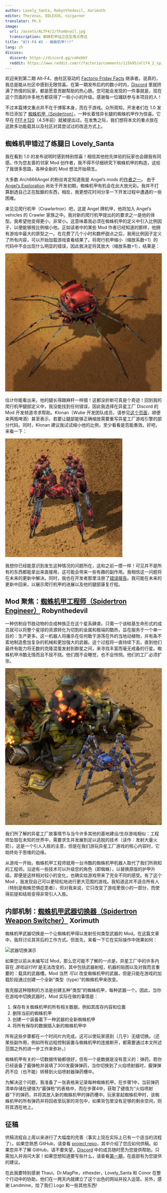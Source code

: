 ```yaml
---
author: Lovely_Santa, Robynthedevil, Xorimuth
editor: Therenas, EDLEXUS, nicgarner
translator: Ph.X
image:
  url: /assets/ALTF4/2/thumbnail.jpg
  transcription: 蜘蛛机甲站立在坠落点旁边
title: "Alt-F4 #2 - 蜘蛛机甲!!!"
lang: zh
discuss:
  discord: https://discord.gg/ceKebbY
  reddit: https://www.reddit.com/r/factorio/comments/ii5k95/altf4_2_spidertron/
---
```


欢迎来到第二期 Alt-F4，由社区驱动的 [Factorio Friday Facts](https://factorio.com/blog/) 继承者。说真的，我总是能从社区中感到无限惊喜。在第一期发布后的的数小时内，[Discord](https://discord.gg/AsXAwyV) 里就挤满了热情的玩家，都是愿意贡献帮助的热心肠。您可能会发现的一件事就是，现在这个页面的许多地方都获得了一些小小的升级。感谢每一位踊跃参与本项目的人！

不过本篇博文重点并不在于博客本身，而在于游戏。众所周知，开发者们在 1.0 发布日添加了 [蜘蛛机甲（Spidertron）](https://wiki.factorio.com/Spidertron)，一种长着怪异长腿的蜘蛛机甲作为惊喜。它早在 [FFF＃120](https://www.factorio.com/blog/post/fff-120)（4.5年前）就被提出过。在发售之际，我们想将本文的重点放在这款多功能载具以及社区对其尝试过的改造方式上。

## 蜘蛛机甲错过了练腿日 <author>Lovely_Santa</author>

我在看到 1.0 的发布说明时感到特别惊喜！相信其他抢先体验的玩家也会跟我有同感。作为您友善的邻家 Mod 创作者，我不得不仔细研究下蜘蛛机甲的构造，这给了我很多思路，各种全新的 Mod 想法开始萌生。

大多数 Arch666Angel 的粉丝肯定知道我是 Angel’s mods 的[作者之一](https://forums.factorio.com/viewtopic.php?p=475786#p475786)。 由于 [Angel’s Exploration](https://mods.factorio.com/mod/angelsexploration) 尚处于开发初期，蜘蛛机甲有机会在此大放光彩。我并不打算剧透自己正在酝酿的东西，相反，我更想花时间分享一下开发过程中遭遇的一些困难。

来见见爬行机甲（Crawlertron）吧，这是 Angel 牌机甲，他将加入 Angel’s vehicles 的 Crawler 家族之中。我对新的爬行机甲提出的的要求之一是他的体型。我希望他变得更小，非常小。这意味着我必须在蜘蛛机甲的定义中引入比例因子，以便能够按比例缩小他。正如读者中的某些 Mod 作者已经知道的那样，他拥有游戏中最大的原型之一。在花费了几个小时和数杯甜点之后，我用比例因子定义了所有内容，可以开始加载游戏查看结果了。将爬行机甲缩小（缩放系数<1）的代码中不会出现什么明显的错误，因此我决定将其放大（缩放系数>1），结果是：

![一个长着细腿的大型爬行机甲。](/assets/ALTF4/2/crawlertron_large.png?raw=true)

估计你能看出来，他的腿长得跟麻秆一样细！这都没折断可真是个奇迹！回到我的爬行机甲腿部定义中，我没能找到任何错误，因此我选择在异星工厂 Discord 的 Mod 开发频道寻求帮助。Klonan（Wube 开发团队成员，请参见[这个页面](https://factorio.com/game/about)，顺便来两瓶啤酒）甚至表示，若要让腿部能够正确缩放需要重写异星工厂游戏引擎的部分代码。同时，Klonan 建议我试试缩小他的比例，至少看看是否能奏效。好吧，来看一下：

![一个长着粗腿的小型爬行机甲。](/assets/ALTF4/2/crawlertron_tiny.png?raw=true)

我想你已经能意识到发生这种情况的问题所在，这和之前一摸一样！可见并不是所有的东西都能拿出来直接用，这可能会带来一些有趣的副作用。我相信这一问题将在未来的更新中解决。同时，我也在开发者那里注册了[错误报告](https://forums.factorio.com/viewtopic.php?f=7&t=88180)。我可能在未来的更新中回来，以展示爬行机甲的进展以及他的腿部康复疗程。

## Mod 聚焦：[蜘蛛机甲工程师（Spidertron Engineer）](https://mods.factorio.com/mod/SpidertronEngineer) <author>Robynthedevil</author>

一种仿制自节肢动物的合成种族正在这个星系肆虐。只需一个该硅基生命形式的成员就可以将整个星球的资源转化为切割的金属和极端的酷热，旨在服务于一个单一目的：生产更多。这一机器人将屠杀在任何敢于游荡在外的当地动植物，并有条不紊地制造愈加复杂的机械和更加强大的武器。这个过程将一直持续下去，直到他们最终有能力将无数的克隆混蛋发射到群星之间，来寻找丰富而毫无戒备的行星。蜘蛛机甲冷酷无情而且不屈不挠。他们既不会睡觉，也不会怜悯。他们的工厂必须扩张。

![站在坠毁飞船旁边的蜘蛛机甲工程师](/assets/ALTF4/2/SpidertronEngineer.png?raw=true)

我们所了解的异星工厂故事情节与当今许多其他的基地建设/生存游戏相似：工程师坠毁在未知的世界中，需要求生并发展到足以逃脱的技术（读作：发射大量火箭）。这是一个引人入胜的主意，但是在我们游玩异星工厂游戏的核心内容时，它始终处于思维的边缘。

从游戏一开始，蜘蛛机甲工程师就用一台冷酷的蜘蛛机甲机器人取代了我们所熟知的工程师。沿途有一些技术可以升级您的角色（即蜘蛛），以替换原版的护甲升级。即便是这样相对较小的变化，也确实给游戏带来了完全不同的感受。有了这个 Mod ，我发现自己可以更轻松地进行更大范围的游戏。我知道这并不适合所有人（特别是蜘蛛恐惧症患者），但对我来说，它只改变了游戏里很小的一部分，而使得前提和结局变得非常引人入胜。

## 内部机制：[蜘蛛机甲武器切换器（Spidertron Weapon Switcher）](https://mods.factorio.com/mod/SpidertronWeaponSwitcher) <author>Xorimuth</author>

蜘蛛机甲武器切换是一个让蜘蛛机甲得以发射任何类型武器的 Mod。在这篇文章中，我将讨论其背后的工作方式。但首先，来看一下它在实际操作中效果如何：

![武器切换演示](/assets/ALTF4/2/SWS-demo-gif.gif?raw=true)

如果您以前从未编写过 Mod，那么您可能不了解的一点是，异星工厂中的许多内容在 _游戏运行时_ 是无法改变的，其中包括武器射程，机器的贴图以及对我而言重要的：载具的武器槽。Mod 当然 _可以_ 改变蜘蛛机甲的武器，但是只能在游戏的加载阶段通过创建一个全新“类型（type）”的蜘蛛机甲来改变。

我克服这种限制的方法是创建五种“类型”的蜘蛛机甲，每种武器一个。因此，当你在游戏中切换武器时，Mod 实际在做的事情是：

1. 保存有关蜘蛛机甲的所有相关数据，例如其库存内容和位置
2. 删除当前的蜘蛛机甲
3. 创建一个装备着下一种武器的全新蜘蛛机甲
4. 将所有保存的数据插入新的蜘蛛机甲中

所有这些步骤都在一个时间片内完成，这可以使玩家感到（几乎）无缝切换。（还某些副作用，例如所有远程控制装置与蜘蛛机甲的连接断开，都需要通过本文所述范围之外的进一步工作来弥补。）

蜘蛛机甲有关的一切数据传输都很好，但有一个是数据是没有意义的：弹药。若你已经装备了霰弹枪并装填了300发霰弹弹药，当你切换到了火焰喷射器时，霰弹弹药不应（也不能）转移到火焰喷射器弹药槽中。

为解决这个问题，我准备了一张表格来记录每种蜘蛛机甲。在步骤1中，当前弹药清单存储在键值为“霰弹枪”的表格中，而在步骤4中，获取了键值为“火焰喷射器”下的弹药，并将其放入新的蜘蛛机甲的弹药槽中。玩家拿起蜘蛛机甲时，该蜘蛛机甲的所有弹药并将回收至玩家的背包中，如果背包里没有足够的剩余空间，则将其洒在地上。

## 征稿

供稿流程自上周以来进行了大幅度的完善（事实上现在实际上已有一个适当的流程了）。如果您熟悉 GitHub，请查看 [project repo](https://github.com/AlternativeFFFF/Alt-F4)，其中介绍了您应如何供稿。如果您并不了解 GitHub，请不要失望，[Discord](https://discord.gg/AsXAwyV) 中的成员随时愿为您提供帮助。只需加入并询问大家！如果您想知道要写些什么，请查看[第一期](https://alt-f4.blog/ALTF4-1)，在底部有为您提供的建议。

在此我要特别感谢 Thaui，Dr.MagPie，xthexder，Lovely_Santa 和 Conor 在整个行动中的协助，他们在一两天内就建立了这个出色的网站并投入运营。另外，感谢 Landmine，给了我们 Logo 和一些其他东西!